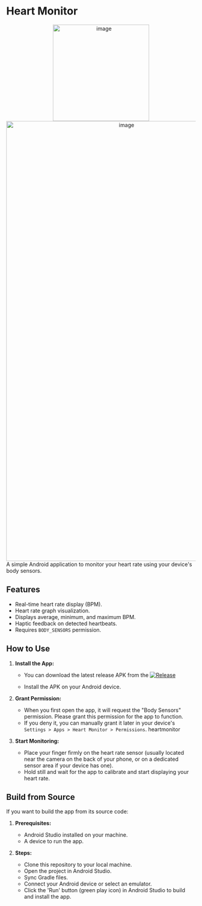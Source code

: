 # Heart Monitor

<div align="center">
<img width="256" height="256" alt="image" src="https://github.com/user-attachments/assets/af900541-2ad9-41ad-a62c-406b83fd2004" />
  
</div>

<div align="center">
<img width="624" height="1168" alt="image" src="https://github.com/user-attachments/assets/23fb3be5-c76b-455d-ad8d-299d4af72e0f" />

</div>
A simple Android application to monitor your heart rate using your device's body sensors.

## Features

- Real-time heart rate display (BPM).
- Heart rate graph visualization.
- Displays average, minimum, and maximum BPM.
- Haptic feedback on detected heartbeats.
- Requires `BODY_SENSORS` permission.

## How to Use

1.  **Install the App:**
    *   You can download the latest release APK from the  [![Release](https://img.shields.io/github/release/serifpersia/heartmonitor.svg?style=flat-square)](https://github.com/serifpersia/heartmonitor/releases)

    *   Install the APK on your Android device.

2.  **Grant Permission:**
    *   When you first open the app, it will request the "Body Sensors" permission. Please grant this permission for the app to function.
    *   If you deny it, you can manually grant it later in your device's `Settings > Apps > Heart Monitor > Permissions`.
heartmonitor
3.  **Start Monitoring:**
    *   Place your finger firmly on the heart rate sensor (usually located near the camera on the back of your phone, or on a dedicated sensor area if your device has one).
    *   Hold still and wait for the app to calibrate and start displaying your heart rate.

## Build from Source

If you want to build the app from its source code:

1.  **Prerequisites:**
    *   Android Studio installed on your machine.
    *   A device to run the app.

2.  **Steps:**
    *   Clone this repository to your local machine.
    *   Open the project in Android Studio.
    *   Sync Gradle files.
    *   Connect your Android device or select an emulator.
    *   Click the 'Run' button (green play icon) in Android Studio to build and install the app.
